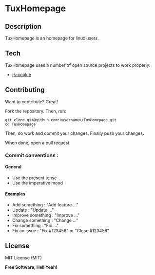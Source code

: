# TuxHomepage

## Description

TuxHomepage is an homepage for linux users.

## Tech

TuxHomepage uses a number of open source projects to work properly:

- [js-cookie](https://github.com/js-cookie/js-cookie)

## Contributing

Want to contribute? Great!

Fork the repository. Then, run:

    git clone git@github.com:<username>/TuxHomepage.git
    cd TuxHomepage

Then, do work and commit your changes. Finally push your changes.

When done, open a pull request.

### Commit conventions :

#### General
  - Use the present tense
  - Use the imperative mood

#### Examples
  - Add something : "Add feature ..."
  - Update : "Update ..."
  - Improve something : "Improve ..."
  - Change something : "Change ..."
  - Fix something : "Fix ..."
  - Fix an issue : "Fix #123456" or "Close #123456"

License
----

MIT License (MIT)

**Free Software, Hell Yeah!**

